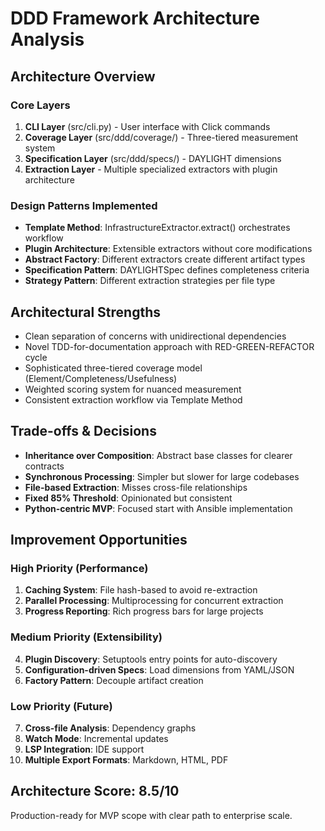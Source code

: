 # DDD Framework Architecture Analysis

## Architecture Overview

### Core Layers
1. **CLI Layer** (src/cli.py) - User interface with Click commands
2. **Coverage Layer** (src/ddd/coverage/) - Three-tiered measurement system
3. **Specification Layer** (src/ddd/specs/) - DAYLIGHT dimensions
4. **Extraction Layer** - Multiple specialized extractors with plugin architecture

### Design Patterns Implemented
- **Template Method**: InfrastructureExtractor.extract() orchestrates workflow
- **Plugin Architecture**: Extensible extractors without core modifications
- **Abstract Factory**: Different extractors create different artifact types
- **Specification Pattern**: DAYLIGHTSpec defines completeness criteria
- **Strategy Pattern**: Different extraction strategies per file type

## Architectural Strengths
- Clean separation of concerns with unidirectional dependencies
- Novel TDD-for-documentation approach with RED-GREEN-REFACTOR cycle
- Sophisticated three-tiered coverage model (Element/Completeness/Usefulness)
- Weighted scoring system for nuanced measurement
- Consistent extraction workflow via Template Method

## Trade-offs & Decisions
- **Inheritance over Composition**: Abstract base classes for clearer contracts
- **Synchronous Processing**: Simpler but slower for large codebases
- **File-based Extraction**: Misses cross-file relationships
- **Fixed 85% Threshold**: Opinionated but consistent
- **Python-centric MVP**: Focused start with Ansible implementation

## Improvement Opportunities

### High Priority (Performance)
1. **Caching System**: File hash-based to avoid re-extraction
2. **Parallel Processing**: Multiprocessing for concurrent extraction
3. **Progress Reporting**: Rich progress bars for large projects

### Medium Priority (Extensibility)
4. **Plugin Discovery**: Setuptools entry points for auto-discovery
5. **Configuration-driven Specs**: Load dimensions from YAML/JSON
6. **Factory Pattern**: Decouple artifact creation

### Low Priority (Future)
7. **Cross-file Analysis**: Dependency graphs
8. **Watch Mode**: Incremental updates
9. **LSP Integration**: IDE support
10. **Multiple Export Formats**: Markdown, HTML, PDF

## Architecture Score: 8.5/10

Production-ready for MVP scope with clear path to enterprise scale.